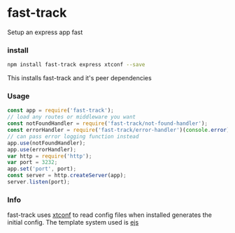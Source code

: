 # fast-track
Setup an express app fast

### install
```bash
npm install fast-track express xtconf --save
```
This installs fast-track and it's peer dependencies

### Usage
```javascript
const app = require('fast-track');
// load any routes or middleware you want
const notFoundHandler = require('fast-track/not-found-handler');
const errorHandler = require('fast-track/error-handler')(console.error); 
// can pass error logging function instead
app.use(notFoundHandler);
app.use(errorHandler);
var http = require('http');
var port = 3232;
app.set('port', port);
const server = http.createServer(app);
server.listen(port);
```

### Info
fast-track uses [xtconf](https://npmjs.com/package/xtconf) to read config files when installed generates the initial config. The template system used is [ejs](https://npmjs.com/package/ejs) 